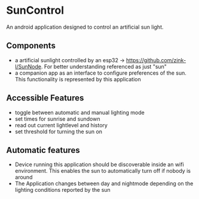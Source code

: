# SunControl

An android application designed to control an artificial sun light.

## Components

- a artificial sunlight controlled by an esp32 -> https://github.com/zink-l/SunNode. For better understanding referenced as just "sun"
- a companion app as an interface to configure preferences of the sun. This functionality is represented by this application

## Accessible Features

- toggle between automatic and manual lighting mode
- set times for sunrise and sundown
- read out current lightlevel and history
- set threshold for turning the sun on

## Automatic features

- Device running this application should be discoverable inside an wifi environment. This enables the sun to automatically turn off if nobody is around 
- The Application changes between day and nightmode depending on the lighting conditions reported by the sun
